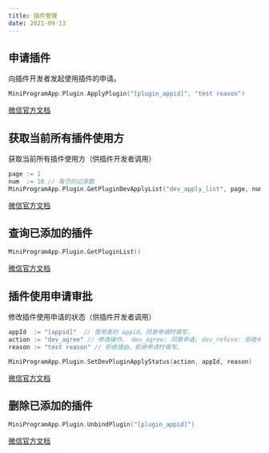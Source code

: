 ```yaml
---
title: 插件管理
date: 2021-09-13
---
```




## 申请插件

向插件开发者发起使用插件的申请。

```go
MiniProgramApp.Plugin.ApplyPlugin("[plugin_appid]", "test reason")
```

[微信官方文档](https://developers.weixin.qq.com/miniprogram/dev/api-backend/open-api/plugin-management/pluginManager.applyPlugin.html)



## 获取当前所有插件使用方

获取当前所有插件使用方（供插件开发者调用）

``` go
page := 1
num  := 10 // 每页的记录数
MiniProgramApp.Plugin.GetPluginDevApplyList("dev_apply_list", page, num)
```

[微信官方文档](https://developers.weixin.qq.com/miniprogram/dev/api-backend/open-api/plugin-management/pluginManager.getPluginDevApplyList.html)



## 查询已添加的插件

``` go
MiniProgramApp.Plugin.GetPluginList()
```

[微信官方文档](https://developers.weixin.qq.com/miniprogram/dev/api-backend/open-api/plugin-management/pluginManager.getPluginList.html)



##  插件使用申请审批

修改插件使用申请的状态（供插件开发者调用）

``` go
appId  := "[appid]"  // 使用者的 appid。同意申请时填写。
action := "dev_agree" // 修改操作。 dev_agree: 同意申请; dev_refuse: 拒绝申请; dev_delete: 删除已拒绝的申请者	
reason := "test reason" // 拒绝理由。拒绝申请时填写。

MiniProgramApp.Plugin.SetDevPluginApplyStatus(action, appId, reason)
```

[微信官方文档](https://developers.weixin.qq.com/miniprogram/dev/api-backend/open-api/plugin-management/pluginManager.setDevPluginApplyStatus.html)



## 删除已添加的插件

``` go
MiniProgramApp.Plugin.UnbindPlugin("[plugin_appid]")
```

[微信官方文档](https://developers.weixin.qq.com/miniprogram/dev/api-backend/open-api/plugin-management/pluginManager.unbindPlugin.html)

